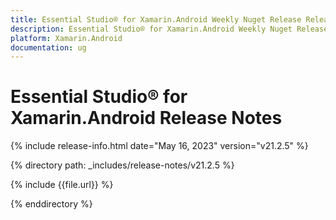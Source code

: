 ```yaml
---
title: Essential Studio® for Xamarin.Android Weekly Nuget Release Release Notes  
description: Essential Studio® for Xamarin.Android Weekly Nuget Release Release Notes  
platform: Xamarin.Android
documentation: ug
---
```


# Essential Studio® for Xamarin.Android  Release Notes  

{% include release-info.html date="May 16, 2023"  version="v21.2.5" %} 

{% directory path: _includes/release-notes/v21.2.5 %}

{% include {{file.url}} %}

{% enddirectory %}